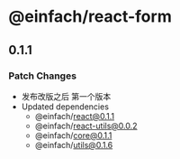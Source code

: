 # @einfach/react-form

## 0.1.1

### Patch Changes

- 发布改版之后 第一个版本
- Updated dependencies
  - @einfach/react@0.1.1
  - @einfach/react-utils@0.0.2
  - @einfach/core@0.1.1
  - @einfach/utils@0.1.6
